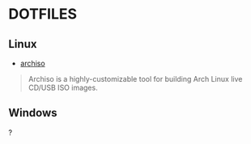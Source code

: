 # DOTFILES

## Linux

* [archiso](../.local/share/archiso)

> Archiso is a highly-customizable tool for building Arch Linux live CD/USB ISO images.

## Windows

?
